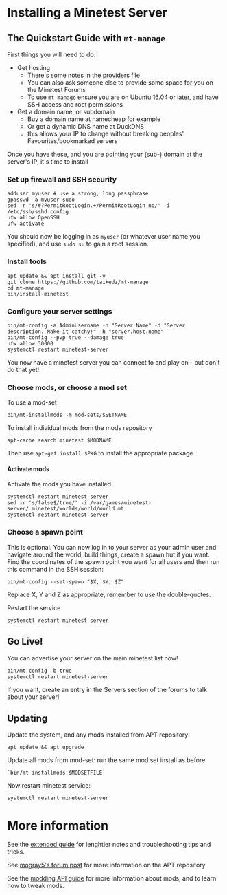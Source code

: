 # Installing a Minetest Server

## The Quickstart Guide with `mt-manage`

First things you will need to do:

* Get hosting
	* There's some notes in [the providers file](providers.md)
	* You can also ask someone else to provide some space for you on the Minetest Forums
	* To use `mt-manage` ensure you are on Ubuntu 16.04 or later, and have SSH access and root permissions
* Get a domain name, or subdomain
	* Buy a domain name at namecheap for example
	* Or get a dynamic DNS name at DuckDNS
	* this allows your IP to change without breaking peoples' Favourites/bookmarked servers

Once you have these, and you are pointing your (sub-) domain at the server's IP, it's time to install

### Set up firewall and SSH security

	adduser myuser # use a strong, long passphrase
	gpasswd -a myuser sudo
	sed -r 's/#?PermitRootLogin.+/PermitRootLogin no/' -i /etc/ssh/sshd.config
	ufw allow OpenSSH
	ufw activate

You should now be logging in as `myuser` (or whatever user name you specified), and use `sudo su` to gain a root session.

### Install tools

	apt update && apt install git -y
	git clone https://github.com/taikedz/mt-manage
	cd mt-manage
	bin/install-minetest

### Configure your server settings

	bin/mt-config -a AdminUsername -n "Server Name" -d "Server description. Make it catchy!" -h "server.host.name"
	bin/mt-config --pvp true --damage true
	ufw allow 30000
	systemctl restart minetest-server

You now have a minetest server you can connect to and play on - but don't do that yet!

### Choose mods, or choose a mod set

To use a mod-set

	bin/mt-installmods -m mod-sets/$SETNAME

To install individual mods from the mods repository

	apt-cache search minetest $MODNAME

Then use `apt-get install $PKG` to install the appropriate package

#### Activate mods

Activate the mods you have installed.

	systemctl restart minetest-server
	sed -r 's/false$/true/' -i /var/games/minetest-server/.minetest/worlds/world/world.mt
	systemctl restart minetest-server

### Choose a spawn point

This is optional. You can now log in to your server as your admin user and navigate around the world, build things, create a spawn hut if you want. Find the coordinates of the spawn point you want for all users and then run this command in the SSH session:

	bin/mt-config --set-spawn "$X, $Y, $Z"

Replace X, Y and Z as appropriate, remember to use the double-quotes.

Restart the service

	systemctl restart minetest-server

## Go Live!

You can advertise your server on the main minetest list now!

	bin/mt-config -b true
	systemctl restart minetest-server

If you want, create an entry in the Servers section of the forums to talk about your server!

## Updating

Update the system, and any mods installed from APT repository:

	apt update && apt upgrade

Update all mods from mod-set: run the same mod set install as before

	`bin/mt-installmods $MODSETFILE`

Now restart minetest service:

	systemctl restart minetest-server

# More information

See the [extended guide](extended_guide.md) for lenghtier notes and troubleshooting tips and tricks.

See [mogray5's forum post](https://forum.minetest.net/viewtopic.php?f=14&t=13051&p=225402) for more information on the APT repository

See the [modding API guide](http://dev.minetest.net/Main_Page) for more information about mods, and to learn how to tweak mods.
